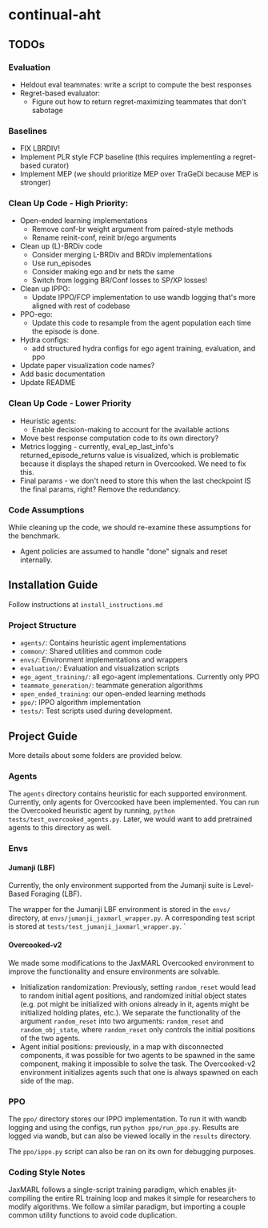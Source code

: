 # continual-aht

## TODOs

### Evaluation
- Heldout eval teammates: write a script to compute the best responses
- Regret-based evaluator: 
    - Figure out how to return regret-maximizing teammates that don't sabotage

### Baselines 
- FIX LBRDIV!
- Implement PLR style FCP baseline (this requires implementing a regret-based curator)
- Implement MEP (we should prioritize MEP over TraGeDi because MEP is stronger)

### Clean Up Code - High Priority: 
- Open-ended learning implementations
    - Remove conf-br weight argument from paired-style methods
    - Rename reinit-conf, reinit br/ego arguments
- Clean up (L)-BRDiv code
    - Consider merging L-BRDiv and BRDiv implementations
    - Use run_episodes
    - Consider making ego and br nets the same 
    - Switch from logging BR/Conf losses to SP/XP losses!
- Clean up IPPO: 
    - Update IPPO/FCP implementation to use wandb logging that's more aligned with rest of codebase
- PPO-ego: 
    - Update this code to resample from the agent population each time the episode is done.
- Hydra configs: 
    - add structured hydra configs for ego agent training, evaluation, and ppo
- Update paper visualization code names?
- Add basic documentation
- Update README

### Clean Up Code - Lower Priority
- Heuristic agents: 
    - Enable decision-making to account for the available actions
- Move best response computation code to its own directory?
- Metrics logging - currently, eval_ep_last_info's returned_episode_returns value is visualized, which is problematic because it displays the shaped return in Overcooked. We need to fix this.
- Final params - we don't need to store this when the last checkpoint IS the final params, right? Remove the redundancy.


### Code Assumptions
While cleaning up the code, we should re-examine these assumptions for the benchmark. 
- Agent policies are assumed to handle "done" signals and reset internally. 

## Installation Guide
Follow instructions at `install_instructions.md`

### Project Structure
- `agents/`: Contains heuristic agent implementations
- `common/`: Shared utilities and common code
- `envs/`: Environment implementations and wrappers
- `evaluation/`: Evaluation and visualization scripts
- `ego_agent_training/`: all ego-agent implementations. Currently only PPO
- `teammate_generation/`: teammate generation algorithms
- `open_ended_training`: our open-ended learning methods
- `ppo/`: IPPO algorithm implementation
- `tests/`: Test scripts used during development.

## Project Guide

More details about some folders are provided below. 

### Agents

The `agents` directory contains heuristic for each supported environment. 
Currently, only agents for Overcooked have been implemented.
You can run the Overcooked heuristic agent by running, `python tests/test_overcooked_agents.py`.
Later, we would want to add pretrained agents to this directory as well. 

### Envs
#### Jumanji (LBF)
Currently, the only environment supported from the Jumanji suite is Level-Based Foraging (LBF).

The wrapper for the Jumanji LBF environment is stored in the `envs/` directory, at `envs/jumanji_jaxmarl_wrapper.py`. A corresponding test script is stored at `tests/test_jumanji_jaxmarl_wrapper.py`.
`
#### Overcooked-v2
We made some modifications to the JaxMARL Overcooked environment to improve the functionality and ensure environments are solvable.

- Initialization randomization: Previously, setting `random_reset` would lead to random initial agent positions, and randomized initial object states (e.g. pot might be initialized with onions already in it, agents might be initialized holding plates, etc.). We separate the functionality of the argument `random_reset` into two arguments: `random_reset` and `random_obj_state`, where `random_reset` only controls the initial positions of the two agents. 
- Agent initial positions: previously, in a map with disconnected components, it was possible for two agents to be spawned in the same component, making it impossible to solve the task. The Overcooked-v2 environment initializes agents such that one is always spawned on each side of the map.

### PPO
The `ppo/` directory stores our IPPO implementation. 
To run it with wandb logging and using the configs, run `python ppo/run_ppo.py`. 
Results are logged via wandb, but can also be viewed locally in the `results` directory.

The `ppo/ippo.py` script can also be ran on its own for debugging purposes.

### Coding Style Notes
JaxMARL follows a single-script training paradigm, which enables jit-compiling the entire RL training loop and makes it simple for researchers to modify algorithms. 
We follow a similar paradigm, but importing a couple common utility functions to avoid code duplication. 
